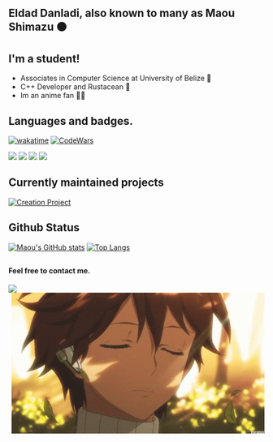 ## Eldad Danladi, also known to many as Maou Shimazu 🟤
  
## I'm a student!
- Associates in Computer Science at University of Belize 🏴
- C++ Developer and Rustacean 🦀
- Im an anime fan 🐱‍🏍

## Languages and badges.
[![wakatime](https://wakatime.com/badge/user/656eebce-f743-4f8b-a695-772a6b46e7e4.svg?style=flat-square)](https://wakatime.com/@656eebce-f743-4f8b-a695-772a6b46e7e4)
[![CodeWars](https://www.codewars.com/users/Maou-Shimazu/badges/small)](https://www.codewars.com/users/Maou-Shimazu)
  
![](https://img.shields.io/badge/Rust-000000?style=for-the-badge&logo=rust&logoColor=white)
![](https://img.shields.io/badge/C%2B%2B-00599C?style=for-the-badge&logo=c%2B%2B&logoColor=white)
![](https://img.shields.io/badge/Lua-2C2D72?style=for-the-badge&logo=lua&logoColor=white)
![](https://img.shields.io/badge/TypeScript-007ACC?style=for-the-badge&logo=typescript&logoColor=white)


## Currently maintained projects
[![Creation Project](https://github-readme-stats.vercel.app/api/pin/?username=maou-shimazu&repo=Creation-Project&theme=blue-green)](https://github.com/Maou-Shimazu/Creation-Project)

## Github Status
[![Maou's GitHub stats](https://github-readme-stats.vercel.app/api?username=Maou-Shimazu&show_icons=true&theme=blue-green)](https://github.com/maou-shimazu)
<a align="right">
[![Top Langs](https://github-readme-stats.vercel.app/api/top-langs/?username=Maou-Shimazu&langs_count=10&layout=compact&theme=blue-green)](https://github.com/maou-shimazu/)
</a>
##
#### Feel free to contact me.
<img align="left" src="https://img.shields.io/badge/Discord-7289DA?style=for-the-badge&logo=discord&logoColor=white" style="top:03%; left:80%">
<img align="right" src="chilling.gif" style="top:03%; left:80%">
